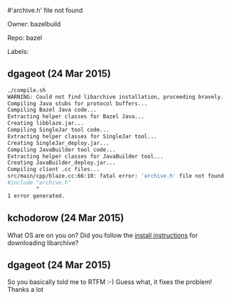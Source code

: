 #'archive.h' file not found

Owner: bazelbuild

Repo: bazel

Labels: 

## dgageot (24 Mar 2015)

``` bash
./compile.sh
WARNING: Could not find libarchive installation, proceeding bravely.
Compiling Java stubs for protocol buffers...
Compiling Bazel Java code...
Extracting helper classes for Bazel Java...
Creating libblaze.jar...
Compiling SingleJar tool code...
Extracting helper classes for SingleJar tool...
Creating SingleJar_deploy.jar...
Compiling JavaBuilder tool code...
Extracting helper classes for JavaBuilder tool...
Creating JavaBuilder_deploy.jar...
Compiling client .cc files...
src/main/cpp/blaze.cc:66:10: fatal error: 'archive.h' file not found
#include "archive.h"
         ^
1 error generated.
```


## kchodorow (24 Mar 2015)

What OS are on you on?  Did you follow the [install instructions](http://bazel.io/docs/install.html) for downloading libarchive?


## dgageot (24 Mar 2015)

So you basically told me to RTFM :-)
Guess what, it fixes the problem!
Thanks a lot


